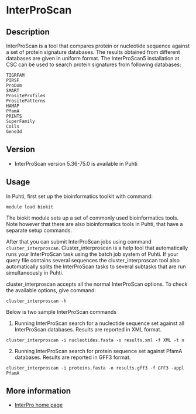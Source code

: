 # InterProScan

## Description

InterProScan is a tool that compares protein or nucleotide sequence against a set of protein signature databases. 
The results obtained from different databases are given in uniform format. The InterProScan5 installation at CSC can 
be used to search protein signatures from following databases:

    TIGRFAM
    PIRSF
    ProDom
    SMART
    PrositeProfiles
    PrositePatterns
    HAMAP
    PfamA
    PRINTS
    SuperFamily
    Coils
    Gene3d
    
## Version

*   InterProScan version 5.36-75.0 is available in Puhti

## Usage 

In Puhti, first set up the bioinformatics toolkit with command:
```text
module load biokit
```
The biokit module sets up a set of commonly used bioinformatics tools. 
Note however that there are also bioinformatics tools in Puhti, that have a separate setup commands.

After that you can submit  InterProScan jobs using command `cluster_interproscan`. Cluster_interproscan 
is a help tool that automatically runs your InterProScan task using the batch job system of Puhti. 
If your query file contains several sequences the cluster_interproscan tool also automatically splits 
the InterProScan tasks to several subtasks that are run simultaneously in Puhti. 

cluster_interproscan accepts all the normal InterProScan options. To check the available options, give command:

```text
cluster_interproscan -h
```

Below is two sample InterProScan commands

1. Running InterProScan search for a nucleotide sequence set  against all InterProScan databases. 
Results are reported in XML format.
```text
cluster_interproscan -i nucleotides.fasta -o results.xml -f XML -t n
```

2. Running InterProScan search for protein sequence set against PfamA databases. Results are reported in GFF3 format.
```text
cluster_interproscan -i proteins.fasta -o results.gff3 -f GFF3 -appl PfamA
```


## More information

*   [InterPro home page](https://www.ebi.ac.uk/interpro/)
